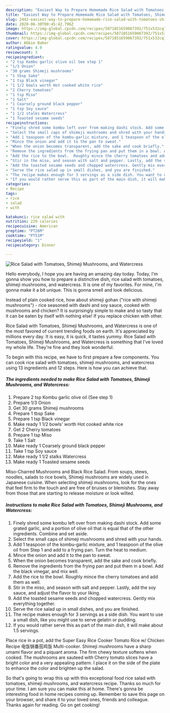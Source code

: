 ```yaml
---
description: "Easiest Way to Prepare Homemade Rice Salad with Tomatoes, Shimeji Mushrooms, and Watercress"
title: "Easiest Way to Prepare Homemade Rice Salad with Tomatoes, Shimeji Mushrooms, and Watercress"
slug: 2442-easiest-way-to-prepare-homemade-rice-salad-with-tomatoes-shimeji-mushrooms-and-watercress
date: 2020-06-30T00:45:42.796Z
image: https://img-global.cpcdn.com/recipes/5871851659067392/751x532cq70/rice-salad-with-tomatoes-shimeji-mushrooms-and-watercress-recipe-main-photo.jpg
thumbnail: https://img-global.cpcdn.com/recipes/5871851659067392/751x532cq70/rice-salad-with-tomatoes-shimeji-mushrooms-and-watercress-recipe-main-photo.jpg
cover: https://img-global.cpcdn.com/recipes/5871851659067392/751x532cq70/rice-salad-with-tomatoes-shimeji-mushrooms-and-watercress-recipe-main-photo.jpg
author: Abbie Baker
ratingvalue: 4.9
reviewcount: 3
recipeingredient:
- "2 tsp Kombu garlic olive oil See step 1"
- "1/3 Onion"
- "30 grams Shimeji mushrooms"
- "1 tbsp Sake"
- "1 tsp Black vinegar"
- "1 1/2 bowls worth Hot cooked white rice"
- "2 Cherry tomatoes"
- "1 tsp Miso"
- "1 Salt"
- "1 Coarsely ground black pepper"
- "1 tsp Soy sauce"
- "1 1/2 stalks Watercress"
- "1 Toasted sesame seeds"
recipeinstructions:
- "Finely shred some kombu left over from making dashi stock. Add some grated garlic, and a portion of olive oil that is equal that of the other ingredients. Combine and set aside."
- "Select the small caps of shimeji mushrooms and shred with your hands."
- "Add 1 teaspoon of the kombu-garlic mixture, and 1 teaspoon of the olive oil from Step 1 and add to a frying pan. Turn the heat to medium."
- "Mince the onion and add it to the pan to sweat."
- "When the onion becomes transparent, add the sake and cook briefly."
- "Remove the ingredients from the frying pan and put them in a bowl. Add the black vinegar, and mix well."
- "Add the rice to the bowl.  Roughly mince the cherry tomatoes and add them as well."
- "Stir in the miso, and season with salt and pepper. Lastly, add the soy sauce, and adjust the flavor to your liking."
- "Add the toasted sesame seeds and chopped watercress. Gently mix everything together."
- "Serve the rice salad up in small dishes, and you are finished."
- "The recipe makes enough for 3 servings as a side dish. You want to use a small dish, like you might use to serve gelatin or pudding."
- "If you would rather serve this as part of the main dish, it will make about 1.5 servings."
categories:
- Recipe
tags:
- rice
- salad
- with

katakunci: rice salad with 
nutrition: 229 calories
recipecuisine: American
preptime: "PT26M"
cooktime: "PT51M"
recipeyield: "1"
recipecategory: Dinner

---
```



![Rice Salad with Tomatoes, Shimeji Mushrooms, and Watercress](https://img-global.cpcdn.com/recipes/5871851659067392/751x532cq70/rice-salad-with-tomatoes-shimeji-mushrooms-and-watercress-recipe-main-photo.jpg)

Hello everybody, I hope you are having an amazing day today. Today, I'm gonna show you how to prepare a distinctive dish, rice salad with tomatoes, shimeji mushrooms, and watercress. It is one of my favorites. For mine, I'm gonna make it a bit unique. This is gonna smell and look delicious.

Instead of plain cooked rice, how about shimeji gohan (&#34;rice with shimeji mushrooms&#34;) - rice seasoned with dashi and soy sauce, cooked with mushrooms and chicken? It is surprisingly simple to make and so tasty that it can be eaten by itself with nothing else! If you replace chicken with other.

Rice Salad with Tomatoes, Shimeji Mushrooms, and Watercress is one of the most favored of current trending foods on earth. It's appreciated by millions every day. It is easy, it is quick, it tastes yummy. Rice Salad with Tomatoes, Shimeji Mushrooms, and Watercress is something that I've loved my whole life. They're fine and they look wonderful.


To begin with this recipe, we have to first prepare a few components. You can cook rice salad with tomatoes, shimeji mushrooms, and watercress using 13 ingredients and 12 steps. Here is how you can achieve that.

<!--inarticleads1-->

##### The ingredients needed to make Rice Salad with Tomatoes, Shimeji Mushrooms, and Watercress:

1. Prepare 2 tsp Kombu garlic olive oil (See step 1)
1. Prepare 1/3 Onion
1. Get 30 grams Shimeji mushrooms
1. Prepare 1 tbsp Sake
1. Prepare 1 tsp Black vinegar
1. Make ready 1 1/2 bowls&#39; worth Hot cooked white rice
1. Get 2 Cherry tomatoes
1. Prepare 1 tsp Miso
1. Take 1 Salt
1. Make ready 1 Coarsely ground black pepper
1. Take 1 tsp Soy sauce
1. Make ready 1 1/2 stalks Watercress
1. Make ready 1 Toasted sesame seeds


Miso-Charred Mushrooms and Black Rice Salad. From soups, stews, noodles, salads to rice bowls, Shimeji mushrooms are widely used in Japanese cuisine. When selecting shimeji mushrooms, look for the ones that feel firm to the touch and are free of bruises or blemishes. Stay away from those that are starting to release moisture or look wilted. 

<!--inarticleads2-->

##### Instructions to make Rice Salad with Tomatoes, Shimeji Mushrooms, and Watercress:

1. Finely shred some kombu left over from making dashi stock. Add some grated garlic, and a portion of olive oil that is equal that of the other ingredients. Combine and set aside.
1. Select the small caps of shimeji mushrooms and shred with your hands.
1. Add 1 teaspoon of the kombu-garlic mixture, and 1 teaspoon of the olive oil from Step 1 and add to a frying pan. Turn the heat to medium.
1. Mince the onion and add it to the pan to sweat.
1. When the onion becomes transparent, add the sake and cook briefly.
1. Remove the ingredients from the frying pan and put them in a bowl. Add the black vinegar, and mix well.
1. Add the rice to the bowl.  Roughly mince the cherry tomatoes and add them as well.
1. Stir in the miso, and season with salt and pepper. Lastly, add the soy sauce, and adjust the flavor to your liking.
1. Add the toasted sesame seeds and chopped watercress. Gently mix everything together.
1. Serve the rice salad up in small dishes, and you are finished.
1. The recipe makes enough for 3 servings as a side dish. You want to use a small dish, like you might use to serve gelatin or pudding.
1. If you would rather serve this as part of the main dish, it will make about 1.5 servings.


Place rice in a pot, add the Super Easy Rice Cooker Tomato Rice w/ Chicken Recipe 电饭锅番茄鸡饭 Multi-cooker. Shimeji mushrooms have a sharp umami flavor and a piquant aroma. The firm chewy texture softens when cooked. The mushrooms are sauteed with Cherry tomato slices have a bright color and a very appealing pattern. I place it on the side of the plate to enhance the color and brighten up the salad. 

So that's going to wrap this up with this exceptional food rice salad with tomatoes, shimeji mushrooms, and watercress recipe. Thanks so much for your time. I am sure you can make this at home. There's gonna be interesting food in home recipes coming up. Remember to save this page on your browser, and share it to your loved ones, friends and colleague. Thanks again for reading. Go on get cooking!

